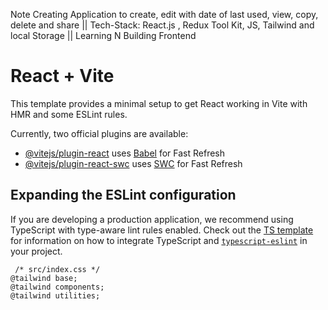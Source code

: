 Note Creating Application to create, edit with date of last used, view, copy, delete and share || Tech-Stack: React.js , Redux Tool Kit, JS, Tailwind and local Storage || Learning N Building Frontend

# React + Vite

This template provides a minimal setup to get React working in Vite with HMR and some ESLint rules.

Currently, two official plugins are available:

- [@vitejs/plugin-react](https://github.com/vitejs/vite-plugin-react/blob/main/packages/plugin-react) uses [Babel](https://babeljs.io/) for Fast Refresh
- [@vitejs/plugin-react-swc](https://github.com/vitejs/vite-plugin-react/blob/main/packages/plugin-react-swc) uses [SWC](https://swc.rs/) for Fast Refresh

## Expanding the ESLint configuration

If you are developing a production application, we recommend using TypeScript with type-aware lint rules enabled. Check out the [TS template](https://github.com/vitejs/vite/tree/main/packages/create-vite/template-react-ts) for information on how to integrate TypeScript and [`typescript-eslint`](https://typescript-eslint.io) in your project.

<!-- npm install -D tailwindcss@3.4.1
>> npx tailwindcss init -p -->
<!-- This is used to crate project framework with vite react and tailwind for project -->


<!-- npm install @reduxjs/toolkit react-redux -->
<!-- This is used for the redux tool kit with react vite project to set up or create environment in RTK -->


     /* src/index.css */
    @tailwind base;
    @tailwind components;
    @tailwind utilities;
<!-- These are utilitiesneeded to add in index.css  -->


<!-- import { configureStore } from '@reduxjs/toolkit'

export const store = configureStore({
    reducer: {},
}) -->

<!-- Next step: To wrap up by the Provider to the App component in main.jsx and import the store.js in main.jsx -->

<!-- Give access of store to the Provider as the app also gets it access -->

<!-- Next step: Create slice for the project and reducers and initialState everything for it -->

<!-- import the Slice into the store.js -->

<!-- Routing: -->
<!-- npm i react-router-dom -->
<!-- Run this command in terminal to import react-router envirnoment in project -->
<!-- import { createBrowserRouter } from 'react-router-dom'
 -->
 <!-- This import is used in App.jsx to import routes -->
<!-- Routes are: -->
<!-- / -> Home -> create and update
     /pastes   -> all paste list down
     /pastes/:id -> view particular paste 
      -->

<!-- Then define the routes in createBrowserRouter() method in array of lists of objects as routes having path and element -->

